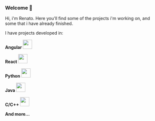### Welcome 👋

Hi, i'm Renato. Here you'll find some of the projects i'm working on, and some that i have already finished.

<link rel="stylesheet" type='text/css' href="https://cdn.jsdelivr.net/gh/devicons/devicon@latest/devicon.min.css" />
          
I have projects developed in: 

**Angular** <img src="https://cdn.jsdelivr.net/gh/devicons/devicon@latest/icons/angular/angular-original.svg" height="30px"/>

**React** <img src="https://cdn.jsdelivr.net/gh/devicons/devicon@latest/icons/react/react-original-wordmark.svg" height="30px"/>

**Python** <img src="https://cdn.jsdelivr.net/gh/devicons/devicon@latest/icons/python/python-original.svg" height="30px"/>

**Java** <img src="https://cdn.jsdelivr.net/gh/devicons/devicon@latest/icons/java/java-original.svg" height="30px"/>

**C/C++** <img src="https://cdn.jsdelivr.net/gh/devicons/devicon@latest/icons/cplusplus/cplusplus-original.svg" height="30px"/>

**And more...**
